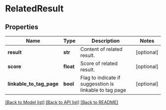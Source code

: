 # RelatedResult

## Properties
Name | Type | Description | Notes
------------ | ------------- | ------------- | -------------
**result** | **str** | Content of related result. | [optional] 
**score** | **float** | Score of related result. | [optional] 
**linkable_to_tag_page** | **bool** | Flag to indicate if suggesstion is linkable to tag page | [optional] 

[[Back to Model list]](../README.md#documentation-for-models) [[Back to API list]](../README.md#documentation-for-api-endpoints) [[Back to README]](../README.md)


